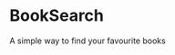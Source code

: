 <h1>BookSearch</h1>

<p>A simple way to find your favourite books</p>
<img src='./src/assets/Screenshot 2023-07-28 183023.png></img>

<h3>Link</h3>
<a href="https://roaring-florentine-2f08d8.netlify.app/"><b>Try it</b></a>

<h3>Languages used</h3>
<p>JavaScript, Html, CSS (Bootstrap)</p>

<h3>Documentation</h3>
<p>This application fetches data by the open library "Developer Center APIs <a href="https://openlibrary.org/developers/api></a>
</br>By using three simple functions it displays all the books available for the category that has been searched and all the relative descriptions od demand.</p>

